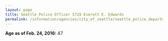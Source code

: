 ```yaml
---
layout: page
title: Seattle Police Officer 5728 Everett E. Edwards
permalink: /information/agencies/city_of_seattle/seattle_police_department/copbook/5728/
---
```


**Age as of Feb. 24, 2016:** 47
